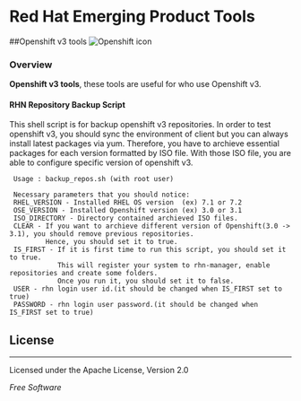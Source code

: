 # Red Hat Emerging Product Tools

##Openshift v3 tools
![Openshift icon](https://upload.wikimedia.org/wikipedia/en/3/3a/OpenShift-LogoType.svg)

### Overview

**Openshift v3 tools**, these tools are useful for who use Openshift v3.

#### RHN Repository Backup Script
 This shell script is for backup openshift v3 repositories. In order to test openshift v3, you should sync the environment of client but you can always install latest packages via yum. Therefore, you have to archieve essential packages for each version formatted by ISO file. With those ISO file, you are able to configure specific version of openshift v3. 
 
 
 
 ```
  Usage : backup_repos.sh (with root user)
  
  Necessary parameters that you should notice:
  RHEL_VERSION - Installed RHEL OS version  (ex) 7.1 or 7.2
  OSE_VERSION - Installed Openshift version (ex) 3.0 or 3.1
  ISO_DIRECTORY - Directory contained archieved ISO files.
  CLEAR - If you want to archieve different version of Openshift(3.0 -> 3.1), you should remove previous repositories. 
          Hence, you should set it to true.  
  IS_FIRST - If it is first time to run this script, you should set it to true.
             This will register your system to rhn-manager, enable repositories and create some folders. 
             Once you run it, you should set it to false.            
  USER - rhn login user id.(it should be changed when IS_FIRST set to true)
  PASSWORD - rhn login user password.(it should be changed when IS_FIRST set to true)
```

License
---
---
Licensed under the Apache License, Version 2.0

*Free Software*

